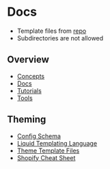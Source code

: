 # Docs

- Template files from [repo](https://github.com/Shopify/themekit/tree/master/theme-template/templates)
- Subdirectories are not allowed

## Overview
- [Concepts](https://shopify.dev/concepts)
- [Docs](https://shopify.dev/docs)
- [Tutorials](https://shopify.dev/tutorials)
- [Tools](https://shopify.dev/tools)

## Theming
- [Config Schema](https://shopify.dev/docs/themes/settings)
- [Liquid Templating Language](https://shopify.dev/docs/themes/liquid/reference)
- [Theme Template Files](https://shopify.dev/docs/themes/files)
- [Shopify Cheat Sheet](https://www.shopify.com/partners/shopify-cheat-sheet)